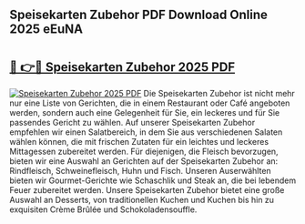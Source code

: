 ## Speisekarten Zubehor PDF Download Online 2025 eEuNA

# <h2><a href="http://gcdy3l1.nevu.top/?p=Speisekarten+Zubehor">🔗 👉🔴 Speisekarten Zubehor 2025 PDF</a></h2>

[![Speisekarten Zubehor 2025 PDF](https://i.imgur.com/dBaPXMq.png)](http://gcdy3l1.nevu.top/?p=Speisekarten+Zubehor)
Die Speisekarten Zubehor ist nicht mehr nur eine Liste von Gerichten, die in einem Restaurant oder Café angeboten werden, sondern auch eine Gelegenheit für Sie, ein leckeres und für Sie passendes Gericht zu wählen. Auf unserer Speisekarten Zubehor empfehlen wir einen Salatbereich, in dem Sie aus verschiedenen Salaten wählen können, die mit frischen Zutaten für ein leichtes und leckeres Mittagessen zubereitet werden. Für diejenigen, die Fleisch bevorzugen, bieten wir eine Auswahl an Gerichten auf der Speisekarten Zubehor an: Rindfleisch, Schweinefleisch, Huhn und Fisch. Unseren Auserwählten bieten wir Gourmet-Gerichte wie Schaschlik und Steak an, die bei lebendem Feuer zubereitet werden. Unsere Speisekarten Zubehor bietet eine große Auswahl an Desserts, von traditionellen Kuchen und Kuchen bis hin zu exquisiten Crème Brûlée und Schokoladensouffle.
